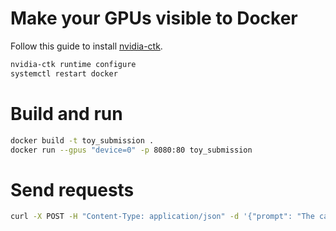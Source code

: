 # Make your GPUs visible to Docker 
Follow this guide to install [nvidia-ctk](https://docs.nvidia.com/datacenter/cloud-native/container-toolkit/latest/install-guide.html).
```sh
nvidia-ctk runtime configure
systemctl restart docker
```

# Build and run 
```sh
docker build -t toy_submission .
docker run --gpus "device=0" -p 8080:80 toy_submission
```
# Send requests
```sh
curl -X POST -H "Content-Type: application/json" -d '{"prompt": "The capital of france is "}' http://localhost:8080/process
```
